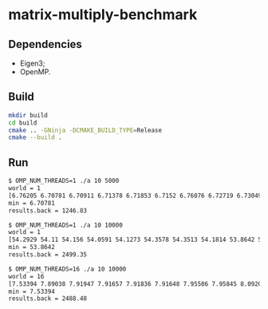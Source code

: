 # matrix-multiply-benchmark

## Dependencies

- Eigen3;
- OpenMP.

## Build

```bash
mkdir build
cd build
cmake .. -GNinja -DCMAKE_BUILD_TYPE=Release
cmake --build .
```

## Run

```bash
$ OMP_NUM_THREADS=1 ./a 10 5000
world = 1
[6.76205 6.70781 6.70911 6.71378 6.71853 6.7152 6.76076 6.72719 6.73049 6.73127 ] s
min = 6.70781
results.back = 1246.83

$ OMP_NUM_THREADS=1 ./a 10 10000
world = 1
[54.2929 54.11 54.156 54.0591 54.1273 54.3578 54.3513 54.1814 53.8642 54.0934 ] s
min = 53.8642
results.back = 2499.35

$ OMP_NUM_THREADS=16 ./a 10 10000
world = 16
[7.53394 7.89038 7.91947 7.91657 7.91836 7.91648 7.95506 7.95845 8.09204 8.0504 ] s
min = 7.53394
results.back = 2488.48
```
